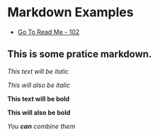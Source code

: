 # Markdown Examples

- [Go To Read Me - 102](/README.md)
## This is some pratice markdown.

*This text will be italic*

_This will also be italic_


**This text will be bold**

__This will also be bold__


_You **can** combine them_
